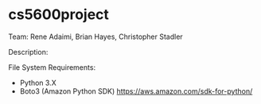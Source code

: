 # cs5600project
Team: Rene Adaimi, Brian Hayes, Christopher Stadler

Description:


File System Requirements:
 - Python 3.X
 - Boto3 (Amazon Python SDK)
   https://aws.amazon.com/sdk-for-python/
